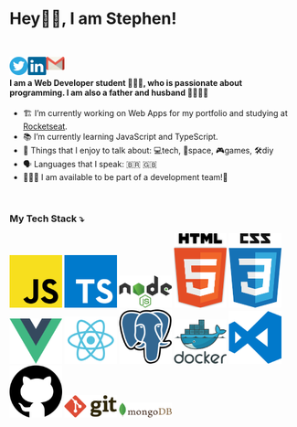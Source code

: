 # Hey👋🏾, I am Stephen!
<br/>

[<img align="left" alt="Stephen Goncalves | Twitter" width="32px" src="/assets/twitter-3.svg" />][twitter]
[<img align="left" alt="Stephen Goncalves | LinkedIn" width="32px" src="/assets/linkedin-icon-2.svg" />][linkedin]
[<img align="left" alt="Stephen Goncalves | Gmail" width="32px" src="/assets/gmail-icon.svg" />][gmail]
<br />
#### I am a Web Developer student 👨🏾‍💻, who is passionate about programming. I am also a father and husband 👨‍👩‍👧‍👧

- 🏗️ I’m currently working on Web Apps for my portfolio and studying at [Rocketseat](https://rocketseat.com.br/).
- 📚 I’m currently learning JavaScript and TypeScript.
- 💬 Things that I enjoy to talk about: 💻tech, 🔭space, 🎮games, 🛠️diy
- 🗣️ Languages that I speak: 🇧🇷 🇬🇧
- 🙋🏾‍♂️ I am available to be part of a development team!💫
<br/>



### My Tech Stack ⤵️


<img alt="JavaScript" width="92px" src="/assets/javascript.svg"> <img alt="TypeScript" width="92px" src="/assets/typescript.svg"> <img alt="NodeJS" width="92px" src="/assets/nodejs.svg">
<img alt="HTML5" width="92px" src="/assets/html5.svg"> <img alt="CSS3" width="92px" src="/assets/css-5.svg"> <img alt="VueJS" width="92px" src="/assets/vue.svg">
<img alt="React" width="92px" src="/assets/react.svg"> <img alt="PostgreSQL" width="92px" src="/assets/postgresql.svg"> <img alt="Docker" width="92px" src="/assets/docker.svg"> 
<img alt="Visual Studio Code" width="92px" src="/assets/visual-studio-code.svg"> <img alt="Github" width="92px" src="/assets/github-1.svg"> <img alt="Git" width="92px" src="/assets/git.svg">
<img alt="MongoDB" width="92px" src="/assets/mongodb.svg">
<br/>



[twitter]: https://twitter.com/stepwillians
[linkedin]: https://linkedin.com/in/stephenwillians
[gmail]: stephengoncalves.dev@gmail.com
